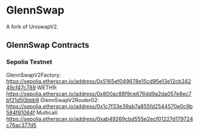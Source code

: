 # GlennSwap

A fork of UniswapV2.

## GlennSwap Contracts

### Sepolia Testnet

GlennSwapV2Factory: https://sepolia.etherscan.io/address/0x5165ef049678e15cd95e13e12cb24249cf47c789
WETH9: https://sepolia.etherscan.io/address/0x800ac88f9ce676dd9a2da057e8ec7bf21d50bbb9
GlennSwapV2Router02: https://sepolia.etherscan.io/address/0x1c7f33e39ab7a855fd2544570e0c9b584f81064f
Multicall: https://sepolia.etherscan.io/address/0xab49269cbd555e2ecf01227d179724c76ac377d5
